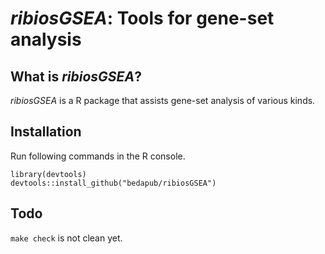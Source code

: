 *ribiosGSEA*: Tools for gene-set analysis
===

## What is *ribiosGSEA*?

*ribiosGSEA* is a R package that assists gene-set analysis of various kinds.


## Installation

Run following commands in the R console.

```{R}
library(devtools)
devtools::install_github("bedapub/ribiosGSEA")
```

## Todo

`make check` is not clean yet.
